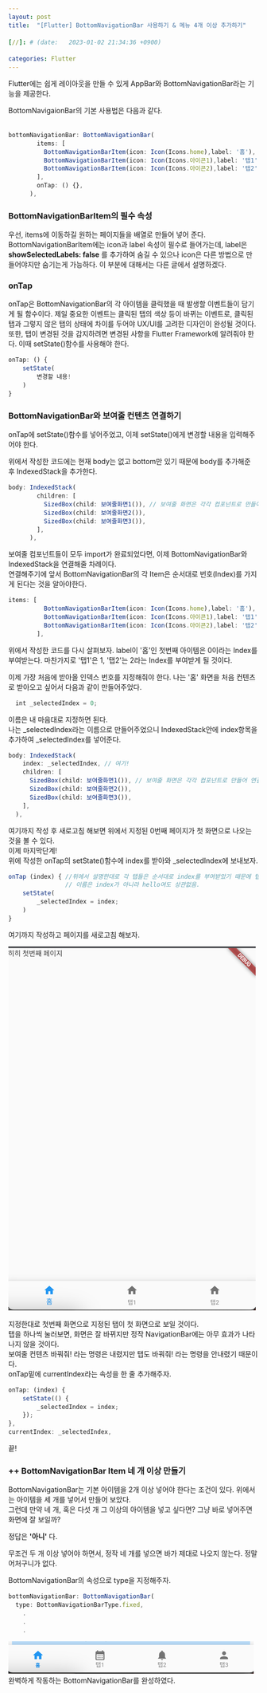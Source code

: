 ```yaml
---
layout: post
title:  "[Flutter] BottomNavigationBar 사용하기 & 메뉴 4개 이상 추가하기"

[//]: # (date:   2023-01-02 21:34:36 +0900)

categories: Flutter
---
```


[//]: # (<h1>Introduction</h1>)



Flutter에는 쉽게 레이아웃을 만들 수 있게 AppBar와 BottomNavigationBar라는 기능을 제공한다.   

BottomNavigaionBar의 기본 사용법은 다음과 같다.

```javascript

bottomNavigationBar: BottomNavigationBar(
        items: [
          BottomNavigationBarItem(icon: Icon(Icons.home),label: '홈'),
          BottomNavigationBarItem(icon: Icon(Icons.아이콘1),label: '탭1'),
          BottomNavigationBarItem(icon: Icon(Icons.아이콘2),label: '탭2')
        ],
        onTap: () {},
      ),

```

### BottomNavigationBarItem의 필수 속성

우선, items에 이동하길 원하는 페이지들을 배열로 만들어 넣어 준다.   
BottomNavigationBarItem에는 icon과 label 속성이 필수로 들어가는데, label은 **showSelectedLabels: false** 를 추가하여 숨길 수 있으나 icon은 다른 방법으로 만들어야지만 숨기는게 가능하다. 이 부분에 대해서는 다른 글에서 설명하겠다.   

### onTap

onTap은 BottomNavigationBar의 각 아이템을 클릭했을 때 발생할 이벤트들이 담기게 될 함수이다. 제일 중요한 이벤트는 클릭된 탭의 색상 등이 바뀌는 이벤트로, 클릭된 탭과 그렇지 않은 탭의 상태에 차이를 두어야 UX/UI를 고려한 디자인이 완성될 것이다.   
또한, 탭이 변경된 것을 감지하려면 변경된 사항을 Flutter Framework에 알려줘야 한다. 이때 setState()함수를 사용해야 한다.

```javascript
onTap: () {
    setState(
        변경할 내용!
    )
}
```


### BottomNavigationBar와 보여줄 컨텐츠 연결하기

onTap에 setState()함수를 넣어주었고, 이제 setState()에게 변경할 내용을 입력해주어야 한다.

위에서 작성한 코드에는 현재 body는 없고 bottom만 있기 때문에 body를 추가해준 후 IndexedStack을 추가한다.

```javascript
body: IndexedStack(
        children: [
          SizedBox(child: 보여줄화면1()), // 보여줄 화면은 각각 컴포넌트로 만들어 연결해주었다.
          SizedBox(child: 보여줄화면2()),
          SizedBox(child: 보여줄화면3()),
        ],
      ),
```

보여줄 컴포넌트들이 모두 import가 완료되었다면, 이제 BottomNavigationBar와 IndexedStack을 연결해줄 차례이다.   
연결해주기에 앞서 BottomNavigationBar의 각 Item은 순서대로 번호(Index)를 가지게 된다는 것을 알아야한다.   

```javascript
items: [
          BottomNavigationBarItem(icon: Icon(Icons.home),label: '홈'),
          BottomNavigationBarItem(icon: Icon(Icons.아이콘1),label: '탭1'),
          BottomNavigationBarItem(icon: Icon(Icons.아이콘2),label: '탭2')
        ],
```

위에서 작성한 코드를 다시 살펴보자. label이 '홈'인 첫번째 아이템은 0이라는 Index를 부여받는다. 마찬가지로 '탭1'은 1, '탭2'는 2라는 Index를 부여받게 될 것이다.   

이제 가장 처음에 받아올 인덱스 번호를 지정해줘야 한다. 나는 '홈' 화면을 처음 컨텐츠로 받아오고 싶어서 다음과 같이 만들어주었다.

```javascript
  int _selectedIndex = 0;
```
이름은 내 마음대로 지정하면 된다.   
나는 _selectedIndex라는 이름으로 만들어주었으니 IndexedStack안에 index항목을 추가하여 _selectedIndex를 넣어준다.

```javascript
body: IndexedStack(
    index: _selectedIndex, // 여기!
    children: [
      SizedBox(child: 보여줄화면1()), // 보여줄 화면은 각각 컴포넌트로 만들어 연결해주었다.
      SizedBox(child: 보여줄화면2()),
      SizedBox(child: 보여줄화면3()),
    ],
  ),
```


여기까지 작성 후 새로고침 해보면 위에서 지정된 0번째 페이지가 첫 화면으로 나오는 것을 볼 수 있다.   
이제 마지막단계!   
위에 작성한 onTap의 setState()함수에 index를 받아와 _selectedIndex에 보내보자.

```javascript
onTap (index) { //위에서 설명한대로 각 탭들은 순서대로 index를 부여받았기 때문에 탭할 때 해당 숫자를 받아올 수 있다.
                // 이름은 index가 아니라 hello여도 상관없음.
    setState(
        _selectedIndex = index;
    )
}
```

여기까지 작성하고 페이지를 새로고침 해보자. 

![img_1.png](../assets/flutter/flutter-01.png)

지정한대로 첫번째 화면으로 지정된 탭이 첫 화면으로 보일 것이다.   
탭을 하나씩 눌러보면, 화면은 잘 바뀌지만 정작 NavigationBar에는 아무 효과가 나타나지 않을 것이다.   
보여줄 컨텐츠 바꿔줘! 라는 명령은 내렸지만 탭도 바꿔줘! 라는 명령을 안내렸기 때문이다.   
onTap밑에 currentIndex라는 속성을 한 줄 추가해주자.

```javascript
onTap: (index) {
    setState(() {
        _selectedIndex = index;
    });
},
currentIndex: _selectedIndex,
```

끝!




### ++ BottomNavigationBar Item 네 개 이상 만들기

BottomNavigationBar는 기본 아이템을 2개 이상 넣어야 한다는 조건이 있다. 위에서는 아이템을 세 개를 넣어서 만들어 보았다.   
그런데 만약 네 개, 혹은 다섯 개 그 이상의 아이템을 넣고 싶다면? 그냥 바로 넣어주면 화면에 잘 보일까?


정답은 **'아니'** 다.




무조건 두 개 이상 넣어야 하면서, 정작 네 개를 넣으면 바가 제대로 나오지 않는다. 정말 어처구니가 없다.

BottomNavigationBar의 속성으로 type을 지정해주자.

```javascript
bottomNavigationBar: BottomNavigationBar(
  type: BottomNavigationBarType.fixed,
    .
    .
    .
```


![img.png](../assets/flutter/flutter-02.png)
완벽하게 작동하는 BottomNavigationBar를 완성하였다.